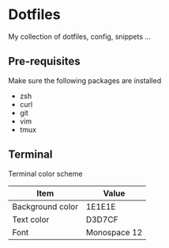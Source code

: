 # Dotfiles
My collection of dotfiles, config, snippets ...

## Pre-requisites
Make sure the following packages are installed
* zsh
* curl
* git
* vim
* tmux

## Terminal

Terminal color scheme

| Item             | Value        |
| ---------------- | ------------ |
| Background color | 1E1E1E       |
| Text color       | D3D7CF       |
| Font             | Monospace 12 |
